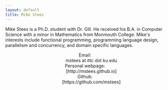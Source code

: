 ```yaml
---
layout: default
title: Mike Stees
---
```


Mike Stees is a Ph.D. student with Dr. Gill. He received his B.A. in Computer Science with a minor in Mathematics from Monmouth College. Mike's interests include functional programming, programming language design, parallelism and concurrency, and domain specific languages.

<div align="center">
<dl class="dl-horizontal">
    <dt>Email:</dt>
    <dd>mstees at ittc dot ku.edu</dd>
    <dt>Personal webpage:</dt>
    <dd>[http://mstees.github.io]</dd>
    <dt>Github:</dt>
    <dd>[https://github.com/mstees]</dd>
</dl>
</div>
